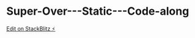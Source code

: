 # Super-Over---Static---Code-along

[Edit on StackBlitz ⚡️](https://stackblitz.com/edit/web-platform-kql6mh)